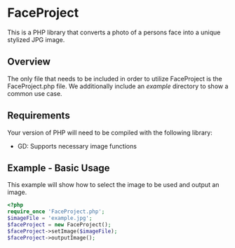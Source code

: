 FaceProject
===========

This is a PHP library that converts a photo of a persons face into a unique
stylized JPG image.  

Overview
--------

The only file that needs to be included in order to utilize FaceProject is the
FaceProject.php file.  We additionally include an *example* directory to show 
a common use case.

Requirements
------------

Your version of PHP will need to be compiled with the following library:
 - GD: Supports necessary image functions
 
Example - Basic Usage
---------------------

This example will show how to select the image to be used and output an image.

```php
<?php
require_once 'FaceProject.php';
$imageFile = 'example.jpg';
$faceProject = new FaceProject();
$faceProject->setImage($imageFile);
$faceProject->outputImage();
```